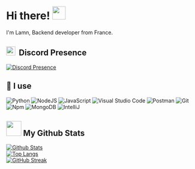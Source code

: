 # Hi there! <img src="https://media.giphy.com/media/hvRJCLFzcasrR4ia7z/giphy.gif" width="35px" height="35px">
<p>I'm Lamn, Backend developer from France.</p>

<!--START_SECTION:waka-->
<!--END_SECTION:waka-->

## <img src="https://i.ibb.co/WGQ8GKb/discord-mark-blue.png" width="24" style="margin-right:4.5px"> Discord Presence

[![Discord Presence](https://lanyard.cnrad.dev/api/780927632224288789?theme=dark&bg=161b22&animated=false&hideDiscrim=true&borderRadius=4.5px&idleMessage=Doing%20something%20else%20%F0%9F%91%80)](https://lamndev.com)

## 🔧 I use

<p>
  <img alt="Python" src="https://img.shields.io/badge/Python-14354C?style=for-the-badge&logo=python&logoColor=white" />
  <img alt="NodeJS" src="https://img.shields.io/badge/Node.js-43853D?style=for-the-badge&logo=node.js&logoColor=white" />
  <img alt="JavaScript" src="https://img.shields.io/badge/JavaScript-323330?style=for-the-badge&logo=javascript&logoColor=F7DF1E" />
  <img alt="Visual Studio Code" src="https://img.shields.io/badge/Visual_Studio_Code-0078D4?style=for-the-badge&logo=visual%20studio%20code&logoColor=white" />
  <img alt="Postman" src="https://img.shields.io/badge/Insomnia-black?style=for-the-badge&logo=insomnia&logoColor=5849B" />
  <img alt="Git" src="https://img.shields.io/badge/git-%23F05033.svg?style=for-the-badge&logo=git&logoColor=white" />
  <img alt="Npm" src="https://img.shields.io/badge/NPM-%23CB3837.svg?style=for-the-badge&logo=npm&logoColor=white" />
  <img alt="MongoDB" src="https://img.shields.io/badge/MongoDB-%234ea94b.svg?style=for-the-badge&logo=mongodb&logoColor=white" />
  <img alt="IntelliJ" src="https://img.shields.io/badge/IntelliJ_IDEA-000000.svg?style=for-the-badge&logo=intellij-idea&logoColor=white" />
</p>

## <img src="https://github.githubassets.com/images/modules/logos_page/Octocat.png" width="40"> My Github Stats
[![Github Stats](https://github-readme-stats-lamn.vercel.app/api?username=lamndev&count_private=true&show_icons=true&include_all_commits=true&theme=github_dark&hide_border=true&bg_color=161b22)](https://lamndev.com)
<br>
[![Top Langs](https://github-readme-stats-lamn.vercel.app/api/top-langs/?username=lamndev&hide=TeX&layout=compact&theme=github_dark&hide_border=true&bg_color=161b22)](https://lamndev.com)
<br>
[![GitHub Streak](https://github-readme-streak-stats.herokuapp.com/?user=lamndev&theme=transparent&hide_border=true&background=161b22&dates=ffffff)](https://lamndev.com)
